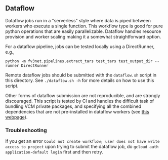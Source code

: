 ## Dataflow

Dataflow jobs run in a "serverless" style where data is piped between workers who
execute a single function.  This workflow type is good for pure python operations
that are easily parallelizable.  Dataflow handles resource provision and worker
scaling making it a somewhat straightforward option.

For a dataflow pipeline, jobs can be tested locally using a DirectRunner, e.g.,

    python -m fv3net.pipelines.extract_tars test_tars test_output_dir --runner DirectRunner

Remote dataflow jobs should be submitted with the `dataflow.sh` script in
this directory. See `./dataflow.sh -h` for more details on how to use this
script.

Other forms of dataflow submission are not reproducible, and are strongly
discouraged. This script is tested by CI and handles the difficult task of
bundling VCM private packages, and specifying all the combined dependencies
that are not pre-installed in dataflow workers (see [this
webpage](https://cloud.google.com/dataflow/docs/concepts/sdk-worker-dependencies)).


### Troubleshooting

If you get an error `Could not create workflow; user does not have write
access to project` upon trying to submit the dataflow job, do `gcloud auth
application-default login` first and then retry.

